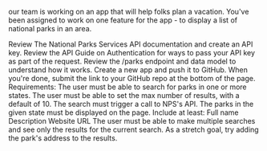 our team is working on an app that will help folks plan a vacation. You've been assigned to work on one feature for the app - to display a list of national parks in an area.

Review The National Parks Services API documentation and create an API key.
Review the API Guide on Authentication for ways to pass your API key as part of the request.
Review the /parks endpoint and data model to understand how it works.
Create a new app and push it to GitHub.
When you're done, submit the link to your GitHub repo at the bottom of the page.
Requirements:
The user must be able to search for parks in one or more states.
The user must be able to set the max number of results, with a default of 10.
The search must trigger a call to NPS's API.
The parks in the given state must be displayed on the page. Include at least:
Full name
Description
Website URL
The user must be able to make multiple searches and see only the results for the current search.
As a stretch goal, try adding the park's address to the results.